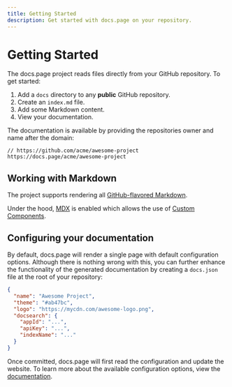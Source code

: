 ```yaml
---
title: Getting Started
description: Get started with docs.page on your repository.
---
```


# Getting Started

The docs.page project reads files directly from your GitHub repository. To get started:

1. Add a `docs` directory to any **public** GitHub repository.
2. Create an `index.md` file.
3. Add some Markdown content.
4. View your documentation.

The documentation is available by providing the repositories owner and name after the domain:

```
// https://github.com/acme/awesome-project
https://docs.page/acme/awesome-project
```

## Working with Markdown

The project supports rendering all [GitHub-flavored Markdown](https://github.com/adam-p/markdown-here/wiki/Markdown-Cheatsheet).

Under the hood, [MDX](https://github.com/mdx-js/mdx) is enabled which allows the use of [Custom Components](/components).

## Configuring your documentation

By default, docs.page will render a single page with default configuration options. Although there is nothing wrong with this, you can
further enhance the functionality of the generated documentation by creating a `docs.json` file at the root of your repository:

```json title=docs.json
{
  "name": "Awesome Project",
  "theme": "#ab47bc",
  "logo": "https://mycdn.com/awesome-logo.png",
  "docsearch": {
    "appId": "...",
    "apiKey": "...",
    "indexName": "..."
  }
}
```

Once committed, docs.page will first read the configuration and update the website. To learn more about the
available configuration options, view the [documentation](configuration).

